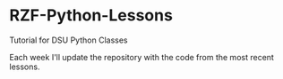 # RZF-Python-Lessons
Tutorial for DSU Python Classes

Each week I'll update the repository with the code from the most recent lessons.



